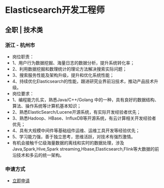 
# Elasticsearch开发工程师
## 全职  |  技术类
### 浙江 - 杭州市

- 岗位职责：
- 1、用户行为数据挖掘、海量日志的数据分析，提升系统转化率；
- 2、利用数据挖掘和数理统计的理论方法解决搜索实际问题；
- 3、搜索服务性能及架构升级，提升和优化系统性能；
- 4、持续优化Elasticsearch的性能，跟进研究业界前沿技术，推动产品技术升级。
- 岗位要求：&nbsp;
- 1、编程能力扎实，熟悉Java/C++/Golang 中的一种，具有良好的数据结构、算法、操作系统等计算机基本知识；
- 2、熟悉ElasticSearch/Lucene开源系统，有实际开发经验者优先；
- 3、熟悉Hadoop、HBase、InfluxDB等开源系统，有云计算相关开发经验者优先；
- 4、具有大规模中间件等基础组件运维、运维工具开发等经验优先；
- 5、学习能力强，善于独立思考，思维活跃，对技术有强烈激情。
- 有机会接触千亿级海量数据的离线和实时的数据处理，涉及Java,Spark,Hive,Spark streaming,Hbase,Elasticsearch,Flink等大数据的前沿技术和多云的统一架构。
### 申请方式
- <a href="mailto:hr@tuya.com" title=yourName-Elasticsearch开发工程师>立即申请</a>